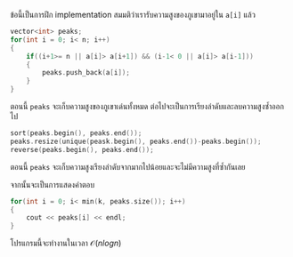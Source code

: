ข้อนี้เป็นการฝึก implementation สมมติว่าเรารับความสูงของภูเขามาอยู่ใน `a[i]` แล้ว

```cpp
vector<int> peaks;
for(int i = 0; i< n; i++)
{
    if((i+1>= n || a[i]> a[i+1]) && (i-1< 0 || a[i]> a[i-1]))
    {
        peaks.push_back(a[i]);
    }
}
```
ตอนนี้ `peaks` จะเก็บความสูงของภูเขาเด่นทั้งหมด ต่อไปจะเป็นการเรียงลำดับและลบความสูงซ้ำออกไป

```cpp
sort(peaks.begin(), peaks.end());
peaks.resize(unique(peask.begin(), peaks.end())-peaks.begin());
reverse(peaks.begin(), peaks.end());
```

ตอนนี้ `peaks` จะเก็บความสูงเรียงลำดับจากมากไปน้อยและจะไม่มีความสูงที่ซ้ำกันเลย

จากนั้นจะเป็นการแสดงคำตอบ

```cpp
for(int i = 0; i< min(k, peaks.size()); i++)
{
    cout << peaks[i] << endl;
}
```

โปรแกรมนี้จะทำงานในเวลา $\mathcal{O}(nlogn)$
